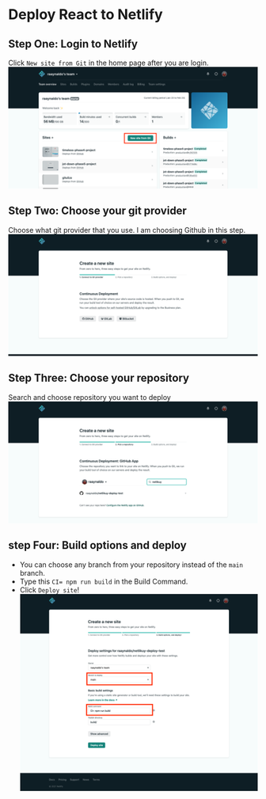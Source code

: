 # Deploy React to Netlify

## Step One: Login to Netlify

Click `New site from Git` in the home page after you are login.
![first-step](https://raw.githubusercontent.com/raaynaldo/netlikuy-deploy-test/main/screen-shoot/first-step.png)

## Step Two: Choose your git provider

Choose what git provider that you use. I am choosing Github in this step.
![second-step](https://raw.githubusercontent.com/raaynaldo/netlikuy-deploy-test/main/screen-shoot/second-step.png)

## Step Three: Choose your repository

Search and choose repository you want to deploy
![third-step](https://raw.githubusercontent.com/raaynaldo/netlikuy-deploy-test/main/screen-shoot/third-step.png)

## step Four: Build options and deploy

- You can choose any branch from your repository instead of the `main` branch. 
- Type this `CI= npm run build` in the Build Command.
- Click `Deploy site`!
![fourh-step](https://raw.githubusercontent.com/raaynaldo/netlikuy-deploy-test/main/screen-shoot/fourth-step.png)
